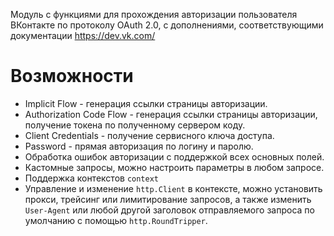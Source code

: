 Модуль с функциями для прохождения авторизации пользователя ВКонтакте по протоколу OAuth 2.0, с дополнениями, соответствующими документации https://dev.vk.com/

# Возможности

- Implicit Flow - генерация ссылки страницы авторизации.
- Authorization Code Flow - генерация ссылки страницы авторизации, получение токена по полученному сервером коду.
- Client Credentials - получение сервисного ключа доступа.
- Password - прямая авторизация по логину и паролю.
- Обработка ошибок авторизации с поддержкой всех основных полей.
- Кастомные запросы, можно настроить параметры в любом запросе.
- Поддержка контекстов `context`
- Управление и изменение `http.Client` в контексте, можно установить прокси, трейсинг или лимитирование запросов, а также изменить `User-Agent` или любой другой заголовок отправляемого запроса по умолчанию с помощью `http.RoundTripper`.